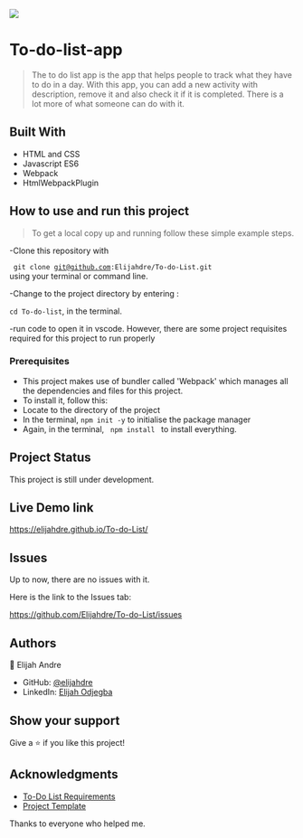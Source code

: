 
![](https://img.shields.io/badge/Microverse-blueviolet)

# To-do-list-app

> The to do list app is the app that helps people to track what they have to do in a day. With this app,
  you can add a new activity with description, remove it and also check it if it is completed.
  There is a lot more of what someone can do with it.


## Built With

- HTML and CSS 
- Javascript ES6
- Webpack
- HtmlWebpackPlugin

## How to use and run this project
>To get a local copy up and running follow these simple example steps.

-Clone this repository with

<code> git clone git@github.com:Elijahdre/To-do-List.git </code>
using your terminal or command line.

-Change to the project directory by entering :

<code>cd To-do-list</code>, in the terminal.

-run code to open it in vscode.
However, there are some project requisites required for this project to run properly 
### Prerequisites
- This project makes use of bundler called 'Webpack' which manages all the dependencies and files for this project.
- To install it, follow this:
- Locate to the directory of the project
- In the terminal, <code>npm init -y</code> to initialise the package manager
- Again, in the terminal, <code> npm install </code> to install everything.


## Project Status
This project is still under development.


## Live Demo link

 https://elijahdre.github.io/To-do-List/

## Issues

Up to now, there are no issues with it.

Here is the link to the Issues tab:

https://github.com/Elijahdre/To-do-List/issues

## Authors

👤 Elijah Andre

- GitHub: [@elijahdre](https://github.com/Elijahdre)
- LinkedIn: [Elijah Odjegba](https://www.linkedin.com/in/elijah-odjegba-862708179/)

## Show your support

Give a ⭐️ if you like this project!

## Acknowledgments
- [To-Do List Requirements](https://github.com/microverseinc/curriculum-javascript/blob/main/todo-list/sneak_peek.md)
- [Project Template](https://web.archive.org/web/20180320194056/http://www.getminimalist.com:80/)

Thanks to everyone who helped me.
